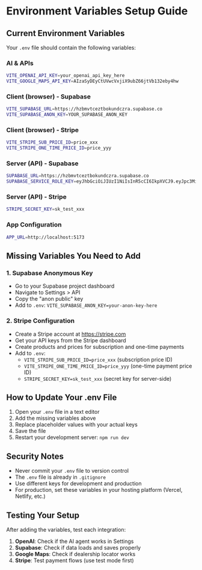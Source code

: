# Environment Variables Setup Guide

## Current Environment Variables

Your `.env` file should contain the following variables:

### AI & APIs
```bash
VITE_OPENAI_API_KEY=your_openai_api_key_here
VITE_GOOGLE_MAPS_API_KEY=AIzaSyDEyCtUVwcVxjiX9ubZ66jtVb132eby4hw
```

### Client (browser) - Supabase
```bash
VITE_SUPABASE_URL=https://hzbmvtceztbokundczra.supabase.co
VITE_SUPABASE_ANON_KEY=YOUR_SUPABASE_ANON_KEY
```

### Client (browser) - Stripe
```bash
VITE_STRIPE_SUB_PRICE_ID=price_xxx
VITE_STRIPE_ONE_TIME_PRICE_ID=price_yyy
```

### Server (API) - Supabase
```bash
SUPABASE_URL=https://hzbmvtceztbokundczra.supabase.co
SUPABASE_SERVICE_ROLE_KEY=eyJhbGciOiJIUzI1NiIsInR5cCI6IkpXVCJ9.eyJpc3MiOiJzdXBhYmFzZSIsInJlZiI6Imh6Ym12dGNlenRib2t1bmRjenJhIiwicm9sZSI6InNlcnZpY2Vfcm9sZSIsImlhdCI6MTc1OTA2MzUzMSwiZXhwIjoyMDc0NjM5NTMxfQ.pPSZBmG2bQLvGRqR4UclX2HU65ItBrRVEPQq4Btwv80
```

### Server (API) - Stripe
```bash
STRIPE_SECRET_KEY=sk_test_xxx
```

### App Configuration
```bash
APP_URL=http://localhost:5173
```

## Missing Variables You Need to Add

### 1. Supabase Anonymous Key
- Go to your Supabase project dashboard
- Navigate to Settings > API
- Copy the "anon public" key
- Add to `.env`: `VITE_SUPABASE_ANON_KEY=your-anon-key-here`

### 2. Stripe Configuration
- Create a Stripe account at https://stripe.com
- Get your API keys from the Stripe dashboard
- Create products and prices for subscription and one-time payments
- Add to `.env`:
  - `VITE_STRIPE_SUB_PRICE_ID=price_xxx` (subscription price ID)
  - `VITE_STRIPE_ONE_TIME_PRICE_ID=price_yyy` (one-time payment price ID)
  - `STRIPE_SECRET_KEY=sk_test_xxx` (secret key for server-side)

## How to Update Your .env File

1. Open your `.env` file in a text editor
2. Add the missing variables above
3. Replace placeholder values with your actual keys
4. Save the file
5. Restart your development server: `npm run dev`

## Security Notes

- Never commit your `.env` file to version control
- The `.env` file is already in `.gitignore`
- Use different keys for development and production
- For production, set these variables in your hosting platform (Vercel, Netlify, etc.)

## Testing Your Setup

After adding the variables, test each integration:

1. **OpenAI**: Check if the AI agent works in Settings
2. **Supabase**: Check if data loads and saves properly
3. **Google Maps**: Check if dealership locator works
4. **Stripe**: Test payment flows (use test mode first)




